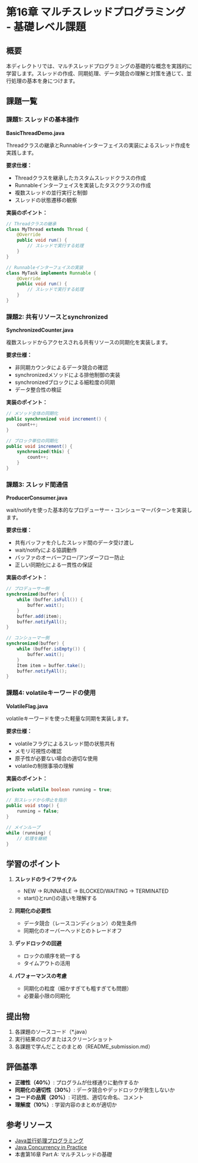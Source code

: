 # 第16章 マルチスレッドプログラミング - 基礎レベル課題

## 概要
本ディレクトリでは、マルチスレッドプログラミングの基礎的な概念を実践的に学習します。スレッドの作成、同期処理、データ競合の理解と対策を通じて、並行処理の基本を身につけます。

## 課題一覧

### 課題1: スレッドの基本操作
**BasicThreadDemo.java**

Threadクラスの継承とRunnableインターフェイスの実装によるスレッド作成を実践します。

**要求仕様：**
- Threadクラスを継承したカスタムスレッドクラスの作成
- Runnableインターフェイスを実装したタスククラスの作成
- 複数スレッドの並行実行と制御
- スレッドの状態遷移の観察

**実装のポイント：**
```java
// Threadクラスの継承
class MyThread extends Thread {
    @Override
    public void run() {
        // スレッドで実行する処理
    }
}

// Runnableインターフェイスの実装
class MyTask implements Runnable {
    @Override
    public void run() {
        // スレッドで実行する処理
    }
}
```

### 課題2: 共有リソースとsynchronized
**SynchronizedCounter.java**

複数スレッドからアクセスされる共有リソースの同期化を実装します。

**要求仕様：**
- 非同期カウンタによるデータ競合の確認
- synchronizedメソッドによる排他制御の実装
- synchronizedブロックによる細粒度の同期
- データ整合性の検証

**実装のポイント：**
```java
// メソッド全体の同期化
public synchronized void increment() {
    count++;
}

// ブロック単位の同期化
public void increment() {
    synchronized(this) {
        count++;
    }
}
```

### 課題3: スレッド間通信
**ProducerConsumer.java**

wait/notifyを使った基本的なプロデューサー・コンシューマーパターンを実装します。

**要求仕様：**
- 共有バッファを介したスレッド間のデータ受け渡し
- wait/notifyによる協調動作
- バッファのオーバーフロー/アンダーフロー防止
- 正しい同期化による一貫性の保証

**実装のポイント：**
```java
// プロデューサー側
synchronized(buffer) {
    while (buffer.isFull()) {
        buffer.wait();
    }
    buffer.add(item);
    buffer.notifyAll();
}

// コンシューマー側
synchronized(buffer) {
    while (buffer.isEmpty()) {
        buffer.wait();
    }
    Item item = buffer.take();
    buffer.notifyAll();
}
```

### 課題4: volatileキーワードの使用
**VolatileFlag.java**

volatileキーワードを使った軽量な同期を実装します。

**要求仕様：**
- volatileフラグによるスレッド間の状態共有
- メモリ可視性の確認
- 原子性が必要ない場合の適切な使用
- volatileの制限事項の理解

**実装のポイント：**
```java
private volatile boolean running = true;

// 別スレッドから停止を指示
public void stop() {
    running = false;
}

// メインループ
while (running) {
    // 処理を継続
}
```

## 学習のポイント

1. **スレッドのライフサイクル**
   - NEW → RUNNABLE → BLOCKED/WAITING → TERMINATED
   - start()とrun()の違いを理解する

2. **同期化の必要性**
   - データ競合（レースコンディション）の発生条件
   - 同期化のオーバーヘッドとのトレードオフ

3. **デッドロックの回避**
   - ロックの順序を統一する
   - タイムアウトの活用

4. **パフォーマンスの考慮**
   - 同期化の粒度（細かすぎても粗すぎても問題）
   - 必要最小限の同期化

## 提出物

1. 各課題のソースコード（*.java）
2. 実行結果のログまたはスクリーンショット
3. 各課題で学んだことのまとめ（README_submission.md）

## 評価基準

- **正確性（40%）**: プログラムが仕様通りに動作するか
- **同期化の適切性（30%）**: データ競合やデッドロックが発生しないか
- **コードの品質（20%）**: 可読性、適切な命名、コメント
- **理解度（10%）**: 学習内容のまとめが適切か

## 参考リソース

- [Java並行処理プログラミング](https://www.oracle.com/java/technologies/javase/concurrency.html)
- [Java Concurrency in Practice](http://jcip.net/)
- 本書第16章 Part A: マルチスレッドの基礎